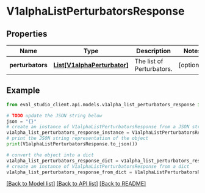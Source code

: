 # V1alphaListPerturbatorsResponse


## Properties

Name | Type | Description | Notes
------------ | ------------- | ------------- | -------------
**perturbators** | [**List[V1alphaPerturbator]**](V1alphaPerturbator.md) | The list of Perturbators. | [optional] 

## Example

```python
from eval_studio_client.api.models.v1alpha_list_perturbators_response import V1alphaListPerturbatorsResponse

# TODO update the JSON string below
json = "{}"
# create an instance of V1alphaListPerturbatorsResponse from a JSON string
v1alpha_list_perturbators_response_instance = V1alphaListPerturbatorsResponse.from_json(json)
# print the JSON string representation of the object
print(V1alphaListPerturbatorsResponse.to_json())

# convert the object into a dict
v1alpha_list_perturbators_response_dict = v1alpha_list_perturbators_response_instance.to_dict()
# create an instance of V1alphaListPerturbatorsResponse from a dict
v1alpha_list_perturbators_response_from_dict = V1alphaListPerturbatorsResponse.from_dict(v1alpha_list_perturbators_response_dict)
```
[[Back to Model list]](../README.md#documentation-for-models) [[Back to API list]](../README.md#documentation-for-api-endpoints) [[Back to README]](../README.md)


